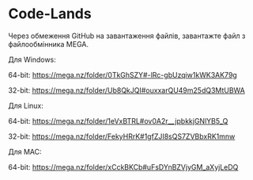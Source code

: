 # Code-Lands
Через обмеження GitHub на завантаження файлів, завантажте файл з файлообмінника MEGA.

Для Windows:

  64-bit: https://mega.nz/folder/0TkGhSZY#-lRc-gbUzqiw1kWK3AK79g

  32-bit: https://mega.nz/folder/Ub8QkJQI#ouxxarQU49m25dQ3MtUBWA

Для Linux:

  64-bit: https://mega.nz/folder/1eVxBTRL#ov0A2r__jpbkkjGNlYB5_Q

  32-bit: https://mega.nz/folder/FekyHRrK#1gfZJI8sQS7ZVBbxRK1mnw

Для MAC:

  64-bit: https://mega.nz/folder/xCckBKCb#uFsDYnBZVjyGM_aXyjLeDQ
